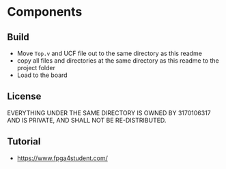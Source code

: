 # Components

## Build

- Move `Top.v` and UCF file out to the same directory as this readme
- copy all files and directories at the same directory as this readme to the project folder
- Load to the board

## License

EVERYTHING UNDER THE SAME DIRECTORY IS OWNED BY 3170106317 AND IS PRIVATE, AND SHALL NOT BE RE-DISTRIBUTED.

## Tutorial

- <https://www.fpga4student.com/>
